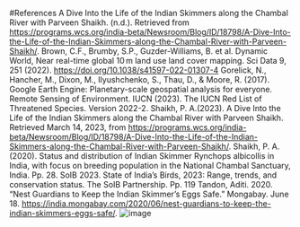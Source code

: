 #References
A Dive Into the Life of the Indian Skimmers along the Chambal River with Parveen Shaikh. (n.d.). Retrieved from https://programs.wcs.org/india-beta/Newsroom/Blog/ID/18798/A-Dive-Into-the-Life-of-the-Indian-Skimmers-along-the-Chambal-River-with-Parveen-Shaikh/. 
Brown, C.F., Brumby, S.P., Guzder-Williams, B. et al. Dynamic World, Near real-time global 10 m land use land cover mapping. Sci Data 9, 251 (2022). https://doi.org/10.1038/s41597-022-01307-4
Gorelick, N., Hancher, M., Dixon, M., Ilyushchenko, S., Thau, D., & Moore, R. (2017). Google Earth Engine: Planetary-scale geospatial analysis for everyone. Remote Sensing of Environment.
IUCN (2023). The IUCN Red List of Threatened Species. Version 2022-2.
Shaikh, P. A.(2023). A Dive Into the Life of the Indian Skimmers along the Chambal River with Parveen Shaikh. Retrieved March 14, 2023, from https://programs.wcs.org/india-beta/Newsroom/Blog/ID/18798/A-Dive-Into-the-Life-of-the-Indian-Skimmers-along-the-Chambal-River-with-Parveen-Shaikh/.
Shaikh, P. A. (2020). Status and distribution of Indian Skimmer Rynchops albicollis in India, with focus on breeding population in the National Chambal Sanctuary, India. Pp. 28.
SoIB 2023. State of India’s Birds, 2023: Range, trends, and conservation status. The SoIB Partnership. Pp. 119
Tandon, Aditi. 2020. “Nest Guardians to Keep the Indian Skimmer’s Eggs Safe.” Mongabay. June 18. https://india.mongabay.com/2020/06/nest-guardians-to-keep-the-indian-skimmers-eggs-safe/.
![image](https://github.com/Anagh1997/Birds.github.io/assets/127617162/87346ac4-b805-41e1-818a-0f57ef8f957f)
